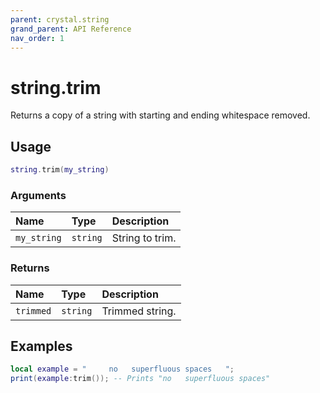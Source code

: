 ```yaml
---
parent: crystal.string
grand_parent: API Reference
nav_order: 1
---
```


# string.trim

Returns a copy of a string with starting and ending whitespace removed.

## Usage

```lua
string.trim(my_string)
```

### Arguments

| Name        | Type     | Description     |
| :---------- | :------- | :-------------- |
| `my_string` | `string` | String to trim. |

### Returns

| Name      | Type     | Description     |
| :-------- | :------- | :-------------- |
| `trimmed` | `string` | Trimmed string. |

## Examples

```lua
local example = "     no   superfluous spaces   ";
print(example:trim()); -- Prints "no   superfluous spaces"
```
